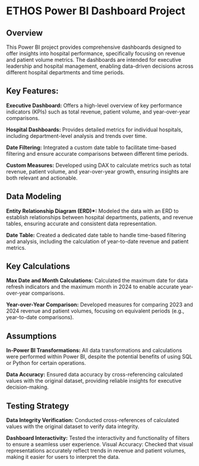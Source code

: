 # ETHOS Power BI Dashboard Project

## Overview

This Power BI project provides comprehensive dashboards designed to offer insights into hospital performance, specifically focusing on revenue and patient volume metrics. The dashboards are intended for executive leadership and hospital management, enabling data-driven decisions across different hospital departments and time periods.

## Key Features:

**Executive Dashboard:** Offers a high-level overview of key performance indicators (KPIs) such as total revenue, patient volume, and year-over-year comparisons.

**Hospital Dashboards:** Provides detailed metrics for individual hospitals, including department-level analysis and trends over time.

**Date Filtering:** Integrated a custom date table to facilitate time-based filtering and ensure accurate comparisons between different time periods.

**Custom Measures:** Developed using DAX to calculate metrics such as total revenue, patient volume, and year-over-year growth, ensuring insights are both relevant and actionable.

## Data Modeling

**Entity Relationship Diagram (ERD)*:** Modeled the data with an ERD to establish relationships between hospital departments, patients, and revenue tables, ensuring accurate and consistent data representation.

**Date Table:** Created a dedicated date table to handle time-based filtering and analysis, including the calculation of year-to-date revenue and patient metrics.

## Key Calculations

**Max Date and Month Calculations:** Calculated the maximum date for data refresh indicators and the maximum month in 2024 to enable accurate year-over-year comparisons.

**Year-over-Year Comparison:** Developed measures for comparing 2023 and 2024 revenue and patient volumes, focusing on equivalent periods (e.g., year-to-date comparisons).

## Assumptions

**In-Power BI Transformations:** All data transformations and calculations were performed within Power BI, despite the potential benefits of using SQL or Python for certain operations.

**Data Accuracy:** Ensured data accuracy by cross-referencing calculated values with the original dataset, providing reliable insights for executive decision-making.

## Testing Strategy

**Data Integrity Verification:** Conducted cross-references of calculated values with the original dataset to verify data integrity.

**Dashboard Interactivity:** Tested the interactivity and functionality of filters to ensure a seamless user experience.
Visual Accuracy: Checked that visual representations accurately reflect trends in revenue and patient volumes, making it easier for users to interpret the data.
